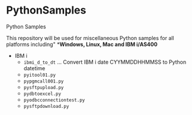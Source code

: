 # PythonSamples
Python Samples

This repository will be used for miscellaneous Python samples for all platforms including"
***Windows, Linux, Mac and IBM i/AS400**

* IBM i
    * `ibmi_d_to_dt`  ... Convert IBM i date CYYMMDDHHMMSS to Python datetime
    * `pyitool01.py`
    * `pypgmcall001.py`
    * `pysftpupload.py`
    * `pydbtoexcel.py`
    * `pyodbcconnectiontest.py`
    * `pysftpdownload.py`
